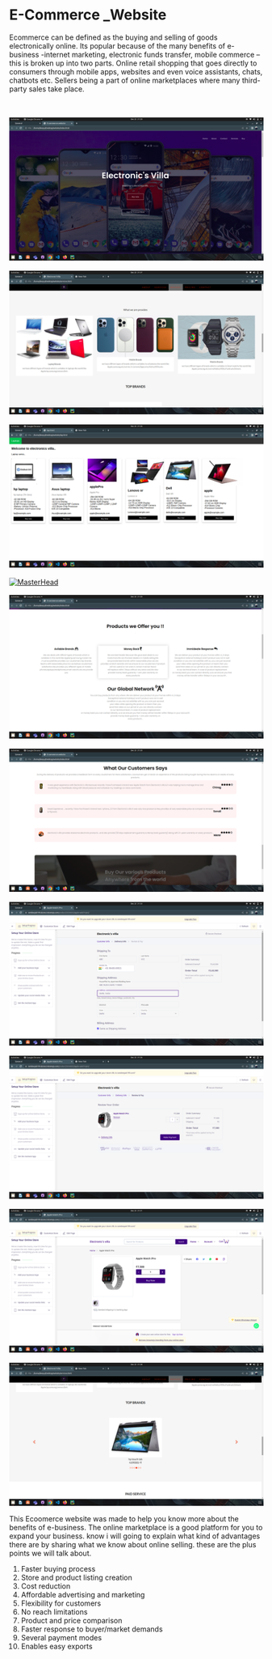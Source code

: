 # E-Commerce _Website
 Ecommerce can be defined as the buying and selling of goods electronically online. Its popular because of the many benefits of e-business -internet marketing, electronic funds transfer, mobile commerce – this is broken up into two parts. Online retail shopping that goes directly to consumers through mobile apps, websites and even voice assistants, chats, chatbots etc. Sellers being a part of online marketplaces where many third-party sales take place.



 
 <br><br>
[![MasterHead](home.png)]()
 <br><br>
[![MasterHead](brands.png)]()
<br><br>
[![MasterHead](laptops.png)]()
 <br><br>
[![MasterHead](watchs.png)]()
<br><br>
[![MasterHead](products.png)]()
 <br><br>
[![MasterHead](reviews.png)]()
<br><br>
[![MasterHead](personal_info.png)]()
 <br><br>
[![MasterHead](payment.png)]()
<br><br>
[![MasterHead](applewatch.png)]()
 <br><br>
[![MasterHead](topbrand.png)]()

<p>

This Ecoomerce website was made to help you know more about the benefits of e-business. The online marketplace is a good platform for you to expand your business. know i will going to explain what kind of advantages there are by sharing what we know about online selling. these are the plus points we will talk about.

1. Faster buying process
2. Store and product listing creation
3. Cost reduction
4. Affordable advertising and marketing
5. Flexibility for customers
6. No reach limitations
7. Product and price comparison
8. Faster response to buyer/market demands
9. Several payment modes
10. Enables easy exports

</P>
